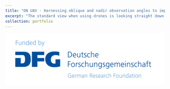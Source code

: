 ```yaml
---
title: "ON UAV - Harnessing oblique and nadir observation angles to improve plant disease prediction in sugar beet."
excerpt: "The standard view when using drones is looking straight down (nadir). Oblique viewing angles allow adding more information that can be used for plant disease incidence and severity estimates. <br/><img src='/images/angle.png'>"
collection: portfolio
---
```


![DFG](/images/dfg.jpg)
